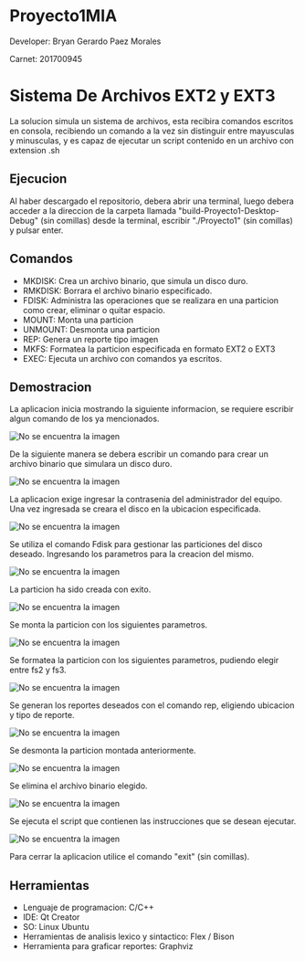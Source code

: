 # Proyecto1MIA
Developer: Bryan Gerardo Paez Morales 

Carnet: 201700945

# Sistema De Archivos EXT2 y EXT3

La solucion simula un sistema de archivos, esta recibira comandos escritos en consola, recibiendo un comando a la vez sin distinguir entre mayusculas y minusculas, y es capaz de ejecutar un script contenido en un archivo con extension .sh

## Ejecucion

Al haber descargado el repositorio, debera abrir una terminal, luego debera acceder a la direccion de la carpeta llamada "build-Proyecto1-Desktop-Debug" (sin comillas) desde la terminal, escribir "./Proyecto1" (sin comillas) y pulsar enter.

## Comandos
- MKDISK: Crea un archivo binario, que simula un disco duro.
- RMKDISK: Borrara el archivo binario especificado.
- FDISK: Administra las operaciones que se realizara en una particion como crear, eliminar o quitar espacio.
- MOUNT: Monta una particion
- UNMOUNT: Desmonta una particion
- REP: Genera un reporte tipo imagen
- MKFS: Formatea la particion especificada en formato EXT2 o EXT3
- EXEC: Ejecuta un archivo con comandos ya escritos. 

## Demostracion

La aplicacion inicia mostrando la siguiente informacion, se requiere escribir algun comando de los ya mencionados.

![No se encuentra la imagen](https://github.com/Pdante1897/Proyecto1MIA/blob/main/Img/inicio.png)

De la siguiente manera se debera escribir un comando para crear un archivo binario que simulara un disco duro.

![No se encuentra la imagen](https://github.com/Pdante1897/Proyecto1MIA/blob/main/Img/mkdisk.png)

La aplicacion exige ingresar la contrasenia del administrador del equipo.
Una vez ingresada se creara el disco en la ubicacion especificada.

![No se encuentra la imagen](https://github.com/Pdante1897/Proyecto1MIA/blob/main/Img/mkdisk2.png)

Se utiliza el comando Fdisk para gestionar las particiones del disco deseado. Ingresando los parametros para la creacion del mismo.

![No se encuentra la imagen](https://github.com/Pdante1897/Proyecto1MIA/blob/main/Img/Fdisk.png)

La particion ha sido creada con exito.

![No se encuentra la imagen](https://github.com/Pdante1897/Proyecto1MIA/blob/main/Img/fkdisk2.png)

Se monta la particion con los siguientes parametros.

![No se encuentra la imagen](https://github.com/Pdante1897/Proyecto1MIA/blob/main/Img/mount.png)

Se formatea la particion con los siguientes parametros, pudiendo elegir entre fs2 y fs3.

![No se encuentra la imagen](https://github.com/Pdante1897/Proyecto1MIA/blob/main/Img/mkfs.png)

Se generan los reportes deseados con el comando rep, eligiendo ubicacion y tipo de reporte.

![No se encuentra la imagen](https://github.com/Pdante1897/Proyecto1MIA/blob/main/Img/rep.png)

Se desmonta la particion montada anteriormente.

![No se encuentra la imagen](https://github.com/Pdante1897/Proyecto1MIA/blob/main/Img/unmount.png)

Se elimina el archivo binario elegido.

![No se encuentra la imagen](https://github.com/Pdante1897/Proyecto1MIA/blob/main/Img/rmdisk.png)

Se ejecuta el script que contienen las instrucciones que se desean ejecutar.

![No se encuentra la imagen](https://github.com/Pdante1897/Proyecto1MIA/blob/main/Img/exec.png)



Para cerrar la aplicacion utilice el comando "exit" (sin comillas).

## Herramientas
- Lenguaje de programacion: C/C++ 
- IDE: Qt Creator
- SO: Linux Ubuntu
- Herramientas de analisis lexico y sintactico: Flex / Bison
- Herramienta para graficar reportes: Graphviz
